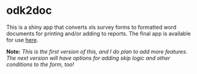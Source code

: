# odk2doc
This is a shiny app that converts xls survey forms to formatted word documents for printing and/or adding to reports. The final app is available for use [here](https://zaeendesouza.shinyapps.io/ODK2Doc/). 


**Note:** *This is the first version of this, and I do plan to add more features. The next version will have options for adding skip logic and other conditions to the form, too!*
